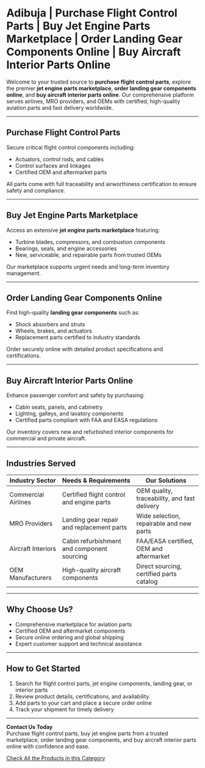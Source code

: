 # Adibuja | Purchase Flight Control Parts | Buy Jet Engine Parts Marketplace | Order Landing Gear Components Online | Buy Aircraft Interior Parts Online

Welcome to your trusted source to **purchase flight control parts**, explore the premier **jet engine parts marketplace**, **order landing gear components online**, and **buy aircraft interior parts online**. Our comprehensive platform serves airlines, MRO providers, and OEMs with certified, high-quality aviation parts and fast delivery worldwide.

---

## Purchase Flight Control Parts

Secure critical flight control components including:

- Actuators, control rods, and cables  
- Control surfaces and linkages  
- Certified OEM and aftermarket parts  

All parts come with full traceability and airworthiness certification to ensure safety and compliance.

---

## Buy Jet Engine Parts Marketplace

Access an extensive **jet engine parts marketplace** featuring:

- Turbine blades, compressors, and combustion components  
- Bearings, seals, and engine accessories  
- New, serviceable, and repairable parts from trusted OEMs  

Our marketplace supports urgent needs and long-term inventory management.

---

## Order Landing Gear Components Online

Find high-quality **landing gear components** such as:

- Shock absorbers and struts  
- Wheels, brakes, and actuators  
- Replacement parts certified to industry standards  

Order securely online with detailed product specifications and certifications.

---

## Buy Aircraft Interior Parts Online

Enhance passenger comfort and safety by purchasing:

- Cabin seats, panels, and cabinetry  
- Lighting, galleys, and lavatory components  
- Certified parts compliant with FAA and EASA regulations  

Our inventory covers new and refurbished interior components for commercial and private aircraft.

---

## Industries Served

| Industry Sector         | Needs & Requirements                           | Our Solutions                                 |
|-------------------------|------------------------------------------------|-----------------------------------------------|
| Commercial Airlines     | Certified flight control and engine parts       | OEM quality, traceability, and fast delivery  |
| MRO Providers          | Landing gear repair and replacement parts        | Wide selection, repairable and new parts      |
| Aircraft Interiors      | Cabin refurbishment and component sourcing       | FAA/EASA certified, OEM and aftermarket       |
| OEM Manufacturers      | High-quality aircraft components                  | Direct sourcing, certified parts catalog      |

---

## Why Choose Us?

- Comprehensive marketplace for aviation parts  
- Certified OEM and aftermarket components  
- Secure online ordering and global shipping  
- Expert customer support and technical assistance  

---

## How to Get Started

1. Search for flight control parts, jet engine components, landing gear, or interior parts  
2. Review product details, certifications, and availability  
3. Add parts to your cart and place a secure order online  
4. Track your shipment for timely delivery  

---

**Contact Us Today**  
Purchase flight control parts, buy jet engine parts from a trusted marketplace, order landing gear components, and buy aircraft interior parts online with confidence and ease.

[Check All the Products in this Category](https://www.adibuja.com/categories/aviation-part)


